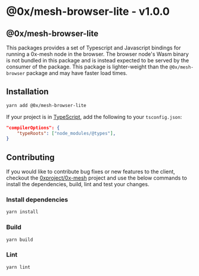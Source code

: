 # @0x/mesh-browser-lite - v1.0.0

## @0x/mesh-browser-lite

This packages provides a set of Typescript and Javascript bindings for running a 0x-mesh node in the browser.
The browser node's Wasm binary is not bundled in this package and is instead expected to be served by the
consumer of the package. This package is lighter-weight than the `@0x/mesh-browser` package and may have faster load times.

## Installation

```bash
yarn add @0x/mesh-browser-lite
```

If your project is in [TypeScript](https://www.typescriptlang.org/), add the following to your `tsconfig.json`:

```json
"compilerOptions": {
    "typeRoots": ["node_modules/@types"],
}
```

## Contributing

If you would like to contribute bug fixes or new features to the client, checkout the [0xproject/0x-mesh](https://github.com/0xProject/0x-mesh) project and use the below commands to install the dependencies, build, lint and test your changes.

### Install dependencies

```bash
yarn install
```

### Build

```bash
yarn build
```

### Lint

```bash
yarn lint
```
